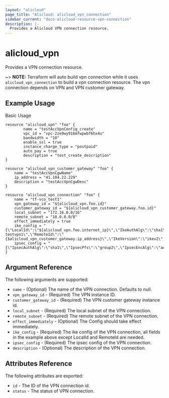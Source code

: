 ```yaml
---
layout: "alicloud"
page_title: "Alicloud: alicloud_vpn_connection"
sidebar_current: "docs-alicloud-resource-vpn-connection"
description: |-
  Provides a Alicloud VPN connection resource.
---
```


# alicloud\_vpn

Provides a VPN connection resource.

~> **NOTE:** Terraform will auto build vpn connection while it uses `alicloud_vpn_connection` to build a vpn connection resource.
             The vpn connection depends on VPN and VPN customer gateway.

## Example Usage

Basic Usage

```
resource "alicloud_vpn" "foo" {
        name = "testAccVpnConfig_create"
        vpc_id = "vpc-2ze9wy916mfwpwbf6hx4u"
		bandwidth = "10"
        enable_ssl = true
        instance_charge_type = "postpaid"
        auto_pay = true
		description = "test_create_description"
}

resource "alicloud_vpn_customer_gateway" "foo" {
	name = "testAccVpnCgwName"
	ip_address = "41.104.22.229"
	description = "testAccVpnCgwDesc"
}

resource "alicloud_vpn_connection" "foo" {
	name = "tf-vco_test1"
	vpn_gateway_id = "${alicloud_vpn.foo.id}"
	customer_gateway_id = "${alicloud_vpn_customer_gateway.foo.id}"
	local_subnet = "172.16.0.0/16"
	remote_subnet = "10.0.0.0/8"
	effect_immediately = true
	ike_config = "{\"LocalId\":\"${alicloud_vpn.foo.internet_ip}\",\"IkeAuthAlg\":\"sha1\",\"IkePfs\":\"group2\",\"IkeMode\":\"main\",\"IkeEncAlg\":\"aes\",\"Psk\":\"tf-testvpn1\",\"RemoteId\":\"{$alicloud_vpn_customer_gateway.ip_address}\",\"IkeVersion\":\"ikev2\",\"IkeLifetime\":3600}"
	ipsec_config = "{\"IpsecAuthAlg\":\"sha1\",\"IpsecPfs\":\"group2\",\"IpsecEncAlg\":\"aes\",\"IpsecLifetime\":7200}"
}
```
## Argument Reference

The following arguments are supported:
* `name` - (Optional) The name of the VPN connection. Defaults to null.
* `vpn_gateway_id` - (Required) The VPN instance ID.
* `customer_gateway_id` - (Required) The VPN customer gateway instance id.
* `local_subnet` - (Required) The local subnet of the VPN connection.
* `remote_subnet` - (Required) The remote subnet of the VPN connection.
* `effect_immediately` - (Optional) The Config should take effect immediately.
* `ike_config` - (Required) The ike config of the VPN connection, all fields in the example above except LocalId and RemoteId are needed.
* `ipsec_config` - (Required) The ipsec config of the VPN connection.
* `description` - (Optional) The description of the VPN connection.

## Attributes Reference

The following attributes are exported:

* `id` - The ID of the VPN connection id.
* `status` - The status of VPN connection.





